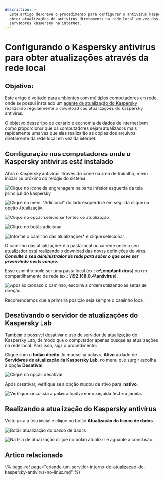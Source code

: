 ```yaml
---
description: >-
  Este artigo descreve o procedimento para configurar o antivírus kaspersky para
  obter atualizações do antivírus diretamente na rede local em vez dos
  servidores kaspersky na internet.
---
```


# Configurando o Kaspersky antivírus para obter atualizações através da rede local

## Objetivo:

Este artigo é voltado para ambientes com múltiplos computadores em rede, onde se possui instalado um [agente de atualização do Kaspersky](https://support.kaspersky.com/updater3#downloads) realizando regularmente o download das atualizações do Kaspersky antivírus.

O objetivo desse tipo de cenário é economia de dados de internet bem como proporcionar que os computadores sejam atualizados mais rapidamente uma vez que eles realizarão as cópias dos arquivos diretamente da rede local em vez da internet.

## Configuração nos computadores onde o Kaspersky antivírus está instalado

Abra o Kaspersky antivírus através do ícone na área de trabalho, menu iniciar ou próximo do relógio do sistema.

![Clique no &#xED;cone da engrenagem na parte inferior esquerda da tela principal do kaspersky](../../.gitbook/assets/image%20%2810%29.png)

![Clique no menu &quot;Adicional&quot; do lado esquerdo e em seguida clique na op&#xE7;&#xE3;o Atualiza&#xE7;&#xE3;o.](../../.gitbook/assets/image%20%2817%29.png)

![Clique na op&#xE7;&#xE3;o selecionar fontes de atualiza&#xE7;&#xE3;o](../../.gitbook/assets/image%20%2818%29.png)

![Clique no bot&#xE3;o adicionar](../../.gitbook/assets/image%20%286%29.png)

![Informe o caminho das atualiza&#xE7;&#xF5;es\* e clique selecionar.](../../.gitbook/assets/image%20%2821%29.png)

O caminho das atualizações é a pasta local ou da rede onde o seu atualizador está realizando o download das novas definições de vírus. _**Consulte o seu administrador de rede para saber o que deve ser preenchido neste campo**_.

Esse caminho pode ser uma pasta local \(ex.: **c:\temp\antivirus**\) ou um compartilhamento de rede \(ex.: **\\192.168.0.4\antivirus**\).

![Ap&#xF3;s adicionado o caminho, escolha a ordem utilizando as setas de dire&#xE7;&#xE3;o.](../../.gitbook/assets/image%20%282%29.png)

Recomendamos que a primeira posição seja sempre o caminho local.

## Desativando o servidor de atualizações do Kaspersky Lab

Também é possível desativar o uso do servidor de atualização do Kaspersky Lab, de modo que o computador apenas busque as atualizações na rede local. Para isso, siga o procedimento:

Clique com o **botão direito** do mouse na palavra **Ativo** ao lado de **Servidores de atualização da Kaspersky Lab**, no menu que surgir escolha a opção **Desativar**.



![Clique na op&#xE7;&#xE3;o desativar](../../.gitbook/assets/image%20%2820%29.png)

Após desativar, verifique se a opção mudou de ativo para **Inativo**.

![Verifique se consta a palavra inativo e em seguida feche a janela.](../../.gitbook/assets/image%20%2815%29.png)

## Realizando a atualização do Kaspersky antivírus

Volte para a tela inicial e clique no botão **Atualização do banco de dados**.

![Bot&#xE3;o atualiza&#xE7;&#xE3;o do banco de dados](../../.gitbook/assets/image%20%285%29.png)

![Na tela de atualiza&#xE7;&#xE3;o clique no bot&#xE3;o atualizar e aguarde a conclus&#xE3;o.](../../.gitbook/assets/image%20%2819%29.png)

## Artigo relacionado

{% page-ref page="criando-um-servidor-interno-de-atualizacao-do-kaspersky-antivirus-no-linux.md" %}

